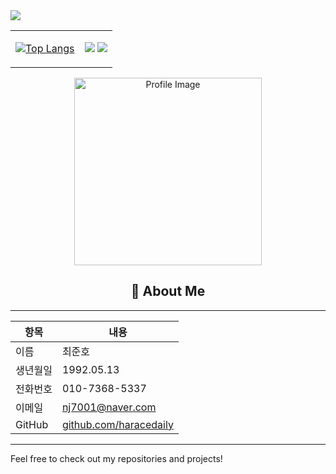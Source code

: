 <img src="https://capsule-render.vercel.app/api?type=waving&color=BDBDC8&height=150&section=header&text=Welcome&nbsp;haracedaily's&nbsp;Github&fontSize=20" />

<table style="border:none;">
  <tr>
    <td>
      
[![Top Langs](https://github-readme-stats.vercel.app/api/top-langs/?username=haracedaily)](https://github.com/anuraghazra/github-readme-stats)

 </td>
    <td>
<img src="https://img.shields.io/badge/JavaScript-FFE880?style=flat-square&logo=javascript&logoColor=white"/>
<img src="https://img.shields.io/badge/Instagram-E4405F?style=flat-square&logo=Instagram&logoColor=white"/>
  </td>
  </tr>
</table>


<p align="center">
  <img src="https://prod-files-secure.s3.us-west-2.amazonaws.com/1c1095d9-e747-4dac-8411-aa2a40e825c8/b49931d8-d3b2-4c38-983c-5d08ac3c429d/59c4b93f-28b3-4799-a953-5ab60f5b2a25.png" width="300px" alt="Profile Image"/>
</p>

<h2 align="center">👋 About Me</h2>

---

| 항목 | 내용 |
|------|------|
| 이름 | 최준호 |
| 생년월일 | 1992.05.13 |
| 전화번호 | 010-7368-5337 |
| 이메일 | [nj7001@naver.com](mailto:nj7001@naver.com) |
| GitHub | [github.com/haracedaily](https://github.com/haracedaily) |

---

Feel free to check out my repositories and projects!


<!--
## Hi there 👋
**haracedaily/haracedaily** is a ✨ _special_ ✨ repository because its `README.md` (this file) appears on your GitHub profile.

Here are some ideas to get you started:

- 🔭 I’m currently working on ...
- 🌱 I’m currently learning ...
- 👯 I’m looking to collaborate on ...
- 🤔 I’m looking for help with ...
- 💬 Ask me about ...
- 📫 How to reach me: ...
- 😄 Pronouns: ...
- ⚡ Fun fact: ...
-->

